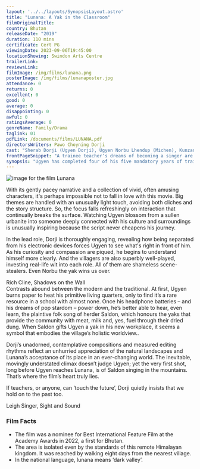 ```yaml
---
layout: '../../layouts/SynopsisLayout.astro'
title: "Lunana: A Yak in the Classroom"
filmOriginalTitle:
country: Bhutan
releaseDate: "2019"
duration: 110 mins
certificate: Cert PG
viewingDate: 2023-09-06T19:45:00
locationShowing: Swindon Arts Centre
trailerLink: 
reviewsLink: 
filmImage: /img/films/lunana.png
posterImage: /img/films/lunanaposter.jpg
attendance: 0
returns: 0
excellent: 0
good: 0
average: 0
disappointing: 0
awful: 0
ratingsAverage: 0
genreName: Family/Drama
taglink: 01
pdfLink: /documents/films/LUNANA.pdf
directorsWriters: Pawo Choyning Dorji
cast: "Sherab Dorji (Ugyen Dorji), Ugyen Norbu Lhendup (Michen), Kunzang Wangdi (Asha Jinpa)"
frontPageSnippet: "A trainee teacher’s dreams of becoming a singer are interrupted when he is posted to the world’s remotest school in the Himalayan Mountain village of Lunana." 
synopsis: "Ugyen has completed four of his five mandatory years of training as a teacher for the government.  However, he does not enjoy teaching and wishes to move to Australia to become a singer.  When he is assigned to teach in the very remote Himalayan Mountain village of Lunana, he considers quitting his job, but his grandmother urges him to complete his teaching assignment."
--- 
```

![image for the film Lunana]( /img/films/lunana.png ) 

With its gently pacey narrative and a collection of vivid, often amusing characters, it's perhaps impossible not to fall in love with this movie.  Big themes are handled with an unusually light touch, avoiding both cliches and the story structure.  So, the focus falls refreshingly on interaction that continually breaks the surface.  Watching Ugyen blossom from a sullen urbanite into someone deeply connected with his culture and surroundings is unusually inspiring because the script never cheapens his journey.

In the lead role, Dorji is thoroughly engaging, revealing how being separated from his electronic devices forces Ugyen to see what's right in front of him.  As his curiosity and compassion are piqued, he begins to understand himself more clearly.  And the villagers are also superbly well-played, investing real-life wit into each role.  All of them are shameless scene-stealers.  Even Norbu the yak wins us over.
<div class="review__author review__author--review1"> 
Rich Cline, Shadows on the Wall
</div> 
Contrasts abound between the modern and the traditional.  At first, Ugyen burns paper to heat his primitive living quarters, only to find it’s a rare resource in a school with almost none.  Once his headphone batteries – and his dreams of pop stardom – power down, he’s better able to hear, even learn, the plaintive folk song of herder Saldon, which honours the yaks that provide the community with meat, milk and, yes, fuel through their dried dung.  When Saldon gifts Ugyen a yak in his new workplace, it seems a symbol that embodies the village’s holistic worldview..

Dorji’s unadorned, contemplative compositions and measured editing rhythms reflect an unhurried appreciation of the natural landscapes and Lunana’s acceptance of its place in an ever-changing world.  The inevitable, movingly understated climax doesn’t judge Ugyen; yet the very first shot, long before Ugyen reaches Lunana, is of Saldon singing in the mountains.  That’s where the film’s heart truly lies.

If teachers, or anyone, can ‘touch the future’, Dorji quietly insists that we hold on to the past too.
<div class="review__author"> 
Leigh Singer, Sight and Sound
</div> 

### Film Facts 

* The film was a nominee for Best International Feature Film at the Academy Awards in 2022, a first for Bhutan.
* The area is isolated even by the standards of this remote Himalayan kingdom.  It was reached by walking eight days from the nearest village. 
* In the national language, lunana means ‘dark valley’.